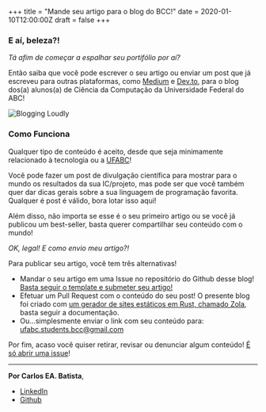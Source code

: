 +++
title = "Mande seu artigo para o blog do BCC!"
date = 2020-01-10T12:00:00Z
draft = false
+++

### E aí, beleza?!

*Tá afim de começar a espalhar seu portifólio por aí?*

Então saiba que você pode escrever o seu artigo ou enviar um post que já escreveu para outras plataformas, como [Medium](https://medium.com) e [Dev.to](http://dev.to), para o blog dos(a) alunos(a) de Ciência da Computação da Universidade Federal do ABC!

![Blogging Loudly](https://miro.medium.com/max/490/0*YCBV_CE5AqxzrlRL.gif)

### Como Funciona

Qualquer tipo de conteúdo é aceito, desde que seja minimamente relacionado à tecnologia ou a [UFABC](http://prograd.ufabc.edu.br/)! 

Você pode fazer um post de divulgação científica para mostrar para o mundo os resultados da sua IC/projeto, mas pode ser que você também quer dar dicas gerais sobre a sua linguagem de programação favorita. Qualquer é post é válido, bora lotar isso aqui!

Além disso, não importa se esse é o seu primeiro artigo ou se você já publicou um best-seller, basta querer compartilhar seu conteúdo com o mundo!

*OK, legal! E como envio meu artigo?!*

Para publicar seu artigo, você tem três alternativas!

- Mandar o seu artigo em uma Issue no repositório do Github desse blog! [Basta seguir o template e submeter seu artigo!]()
- Efetuar um Pull Request com o conteúdo do seu post! O presente blog foi criado com [um gerador de sites estáticos em Rust, chamado Zola](https://github.com/getzola/zola), basta seguir a documentação.
- Ou...simplesmente enviar o link com seu conteúdo para: ufabc.students.bcc@gmail.com

Por fim, acaso você quiser retirar, revisar ou denunciar algum conteúdo! [É só abrir uma issue]()!

---

**Por Carlos EA. Batista**,

- [LinkedIn](http://www.linkedin.com/in/el-cardu)
- [Github](http://www.github.com/el-cardu)